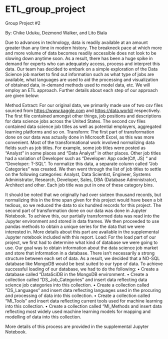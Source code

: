 # ETL_group_project
Group Project #2

By: Chike Uduku, Dezmond Walker, and Lito Biala

Due to advances in technology, data is readily available at an amount greater than any time in modern history. The breakneck pace at which more and more volume of data becomes readily accessible does not look to be slowing down anytime soon. As a result, there has been a huge spike in demand for experts who can adequately access, process and interpret this data. Our team has decided to embark on a simple exploration of the Data Science job market to find out information such as what type of jobs are available, what languages are used to aid the processing and visualization of obtained data, in-demand methods used to model data, etc.  We will employ an ETL approach.  Further details about each step of our approach are given below:

Method
Extract: For our original data, we primarily made use of two csv files sourced from https://www.kaggle.com and https://data.world/ respectively. The first file contained amongst other things, job positions and descriptions for data science jobs across the United States.  The second csv files contained data science job titles as well as potential employers, aggregated learning platforms and so on.
Transform: The first part of transformation done on our data was actually done in Microsoft Excel, as this was more convenient.  Most of the transformational work involved normalizing data fields such as job titles. For example, some job titles were posted as “Analyst” in some places and “Data Analyst” in other places.  Other job titles had a variation of Developer such as “Developer: App code(C#, JS) “  and “Developer: T-SQL”.  To normalize this data, a separate column called “Job Categories” was created.  We then went through the list of job titles to settle on the following categories: Analyst, Data Scientist, Engineer, Systems Administrator, Research, Developer, Sales, DBA (Database Administrator), Architect and other.  Each job title was put in one of these category bins. 

It should be noted that we originally had over sixteen thousand records, but normalizing this in the time span given for this project would have been a bit tedious, so we reduced the data to six hundred records for this project.
The second part of transformation done on our data was done in Jupyter Notebook. To achieve this, our partially transformed data was read into the Jupyter environment and stored in data frames. We then proceeded to use pandas methods to obtain a unique series for the data that we were interested in. More details about this part are available in the supplemental Jupyter notebook included with this report.
Load: For the load part of our project, we first had to determine what kind of database we were going to use. Our goal was to obtain information about the data science job market and store that information in a database. There isn’t necessarily a strong structure between each set of data.  As a result, we decided that a NO-SQL database like MongoDB would be best suited to our type of data.
To achieve successful loading of our database, we had to do the following:
•	Create a database called “DataSciDB in the MongoDB environment.
•	Create a collection called “DS_Job_Categories” and insert data reflecting data science job categories into this collection.
•	Create a collection called “DS_Languages” and insert data reflecting languages used in the procuring and processing of data into this collection.
•	Create a collection called “Ml_Tools” and insert data reflecting current tools used for machine learning into this collection.
•	Create a collection called “Ml_Methods and insert data reflecting most widely used machine learning models for mapping and modelling of data into this collection.

More details of this process are provided in the supplemental Jupyter Notebook.

